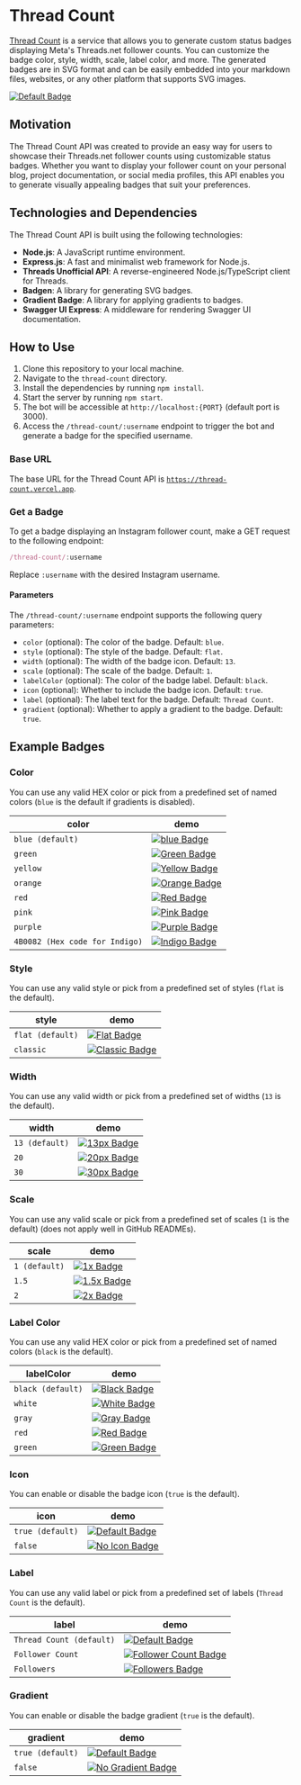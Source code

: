 # Thread Count 

[Thread Count](https://thread-count.vercel.app/) is a service that allows you to generate custom status badges displaying Meta's Threads.net follower counts. You can customize the badge color, style, width, scale, label color, and more. The generated badges are in SVG format and can be easily embedded into your markdown files, websites, or any other platform that supports SVG images.

<a href="https://www.threads.net/@zuck"><img src="https://thread-count.vercel.app/thread-count/zuck" alt="Default Badge"></a>

## Motivation

The Thread Count API was created to provide an easy way for users to showcase their Threads.net follower counts using customizable status badges. Whether you want to display your follower count on your personal blog, project documentation, or social media profiles, this API enables you to generate visually appealing badges that suit your preferences.

## Technologies and Dependencies

The Thread Count API is built using the following technologies:

- **Node.js**: A JavaScript runtime environment.
- **Express.js**: A fast and minimalist web framework for Node.js.
- **Threads Unofficial API**: A reverse-engineered Node.js/TypeScript client for Threads.
- **Badgen**: A library for generating SVG badges.
- **Gradient Badge**: A library for applying gradients to badges.
- **Swagger UI Express**: A middleware for rendering Swagger UI documentation.

## How to Use

1. Clone this repository to your local machine.
2. Navigate to the `thread-count` directory.
3. Install the dependencies by running `npm install`.
4. Start the server by running `npm start`.
5. The bot will be accessible at `http://localhost:{PORT}` (default port is 3000).
6. Access the `/thread-count/:username` endpoint to trigger the bot and generate a badge for the specified username.

### Base URL

The base URL for the Thread Count API is [`https://thread-count.vercel.app`](https://thread-count.vercel.app).

### Get a Badge

To get a badge displaying an Instagram follower count, make a GET request to the following endpoint:
```js
/thread-count/:username
```
Replace `:username` with the desired Instagram username.

#### Parameters

The `/thread-count/:username` endpoint supports the following query parameters:

- `color` (optional): The color of the badge. Default: `blue`.
- `style` (optional): The style of the badge. Default: `flat`.
- `width` (optional): The width of the badge icon. Default: `13`.
- `scale` (optional): The scale of the badge. Default: `1`.
- `labelColor` (optional): The color of the badge label. Default: `black`.
- `icon` (optional): Whether to include the badge icon. Default: `true`.
- `label` (optional): The label text for the badge. Default: `Thread Count`.
- `gradient` (optional): Whether to apply a gradient to the badge. Default: `true`.

## Example Badges

### Color

You can use any valid HEX color or pick from a predefined set of named colors (`blue` is the default if gradients is disabled).

| color | demo |
| ----- | ---- |
| `blue (default)` | <a href="https://www.threads.net/@zuck"><img src="https://thread-count.vercel.app/thread-count/zuck?gradient=false&color=blue" alt="blue Badge"></a> |
| `green` | <a href="https://www.threads.net/@zuck"><img src="https://thread-count.vercel.app/thread-count/zuck?gradient=false&color=green" alt="Green Badge"></a> |
| `yellow` | <a href="https://www.threads.net/@zuck"><img src="https://thread-count.vercel.app/thread-count/zuck?gradient=false&color=yellow" alt="Yellow Badge"></a> |
| `orange` | <a href="https://www.threads.net/@zuck"><img src="https://thread-count.vercel.app/thread-count/zuck?gradient=false&color=orange" alt="Orange Badge"></a> |
| `red` | <a href="https://www.threads.net/@zuck"><img src="https://thread-count.vercel.app/thread-count/zuck?gradient=false&color=red" alt="Red Badge"></a> |
| `pink` | <a href="https://www.threads.net/@zuck"><img src="https://thread-count.vercel.app/thread-count/zuck?gradient=false&color=pink" alt="Pink Badge"></a> |
| `purple` | <a href="https://www.threads.net/@zuck"><img src="https://thread-count.vercel.app/thread-count/zuck?gradient=false&color=purple" alt="Purple Badge"></a> |
| `4B0082 (Hex code for Indigo)` | <a href="https://www.threads.net/@zuck"><img src="https://thread-count.vercel.app/thread-count/zuck?gradient=false&color=4B0082" alt="Indigo Badge"></a> |

### Style

You can use any valid style or pick from a predefined set of styles (`flat` is the default).

| style | demo |
| ----- | ---- |
| `flat (default)` | <a href="https://www.threads.net/@zuck"><img src="https://thread-count.vercel.app/thread-count/zuck?style=flat" alt="Flat Badge"></a> |
| `classic` | <a href="https://www.threads.net/@zuck"><img src="https://thread-count.vercel.app/thread-count/zuck?style=classic" alt="Classic Badge"></a> |

### Width

You can use any valid width or pick from a predefined set of widths (`13` is the default).

| width | demo |
| ----- | ---- |
| `13 (default)` | <a href="https://www.threads.net/@zuck"><img src="https://thread-count.vercel.app/thread-count/zuck?width=13" alt="13px Badge"></a> |
| `20` | <a href="https://www.threads.net/@zuck"><img src="https://thread-count.vercel.app/thread-count/zuck?width=20" alt="20px Badge"></a> |
| `30` | <a href="https://www.threads.net/@zuck"><img src="https://thread-count.vercel.app/thread-count/zuck?width=30" alt="30px Badge"></a> |

### Scale

You can use any valid scale or pick from a predefined set of scales (`1` is the default) (does not apply well in GitHub READMEs).

| scale | demo |
| ----- | ---- |
| `1 (default)` | <a href="https://www.threads.net/@zuck"><img src="https://thread-count.vercel.app/thread-count/zuck?scale=1" alt="1x Badge"></a> |
| `1.5` | <a href="https://www.threads.net/@zuck"><img src="https://thread-count.vercel.app/thread-count/zuck?scale=1" alt="1.5x Badge"></a> |
| `2` | <a href="https://www.threads.net/@zuck"><img src="https://thread-count.vercel.app/thread-count/zuck?scale=1" alt="2x Badge"></a> |

### Label Color

You can use any valid HEX color or pick from a predefined set of named colors (`black` is the default).

| labelColor | demo |
| ---------- | ---- |
| `black (default)` | <a href="https://www.threads.net/@zuck"><img src="https://thread-count.vercel.app/thread-count/zuck?labelColor=black" alt="Black Badge"></a> |
| `white` | <a href="https://www.threads.net/@zuck"><img src="https://thread-count.vercel.app/thread-count/zuck?labelColor=white" alt="White Badge"></a> |
| `gray` | <a href="https://www.threads.net/@zuck"><img src="https://thread-count.vercel.app/thread-count/zuck?labelColor=gray" alt="Gray Badge"></a> |
| `red` | <a href="https://www.threads.net/@zuck"><img src="https://thread-count.vercel.app/thread-count/zuck?labelColor=red" alt="Red Badge"></a> |
| `green` | <a href="https://www.threads.net/@zuck"><img src="https://thread-count.vercel.app/thread-count/zuck?labelColor=green" alt="Green Badge"></a> |

### Icon

You can enable or disable the badge icon (`true` is the default).

| icon | demo |
| ---- | ---- |
| `true (default)` | <a href="https://www.threads.net/@zuck"><img src="https://thread-count.vercel.app/thread-count/zuck" alt="Default Badge"></a> |
| `false` | <a href="https://www.threads.net/@zuck"><img src="https://thread-count.vercel.app/thread-count/zuck?icon=false" alt="No Icon Badge"></a> |

### Label

You can use any valid label or pick from a predefined set of labels (`Thread Count` is the default).

| label | demo |
| ----- | ---- |
| `Thread Count (default)` | <a href="https://www.threads.net/@zuck"><img src="https://thread-count.vercel.app/thread-count/zuck" alt="Default Badge"></a> |
| `Follower Count` | <a href="https://www.threads.net/@zuck"><img src="https://thread-count.vercel.app/thread-count/zuck?label=Follower%20Count" alt="Follower Count Badge"></a> |
| `Followers` | <a href="https://www.threads.net/@zuck"><img src="https://thread-count.vercel.app/thread-count/zuck?label=Followers" alt="Followers Badge"></a> |

### Gradient

You can enable or disable the badge gradient (`true` is the default).

| gradient | demo |
| -------- | ---- |
| `true (default)` | <a href="https://www.threads.net/@zuck"><img src="https://thread-count.vercel.app/thread-count/zuck" alt="Default Badge"></a> |
| `false` | <a href="https://www.threads.net/@zuck"><img src="https://thread-count.vercel.app/thread-count/zuck?gradient=false" alt="No Gradient Badge"></a> |
